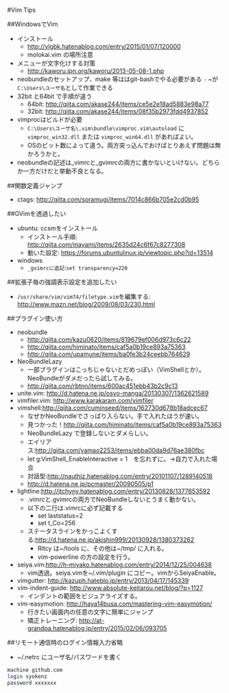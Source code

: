 #Vim Tips

##WindowsでVim
- インストール
  - http://ylgbk.hatenablog.com/entry/2015/01/07/120000 
  - molokai.vim の場所注意
- メニューが文字化けする対策
  - http://kaworu.jpn.org/kaworu/2013-05-08-1.php
- neobundleのセットアップ、make 等ははgit-bashでやる必要がある
  `-` ~が`C:\Users\ユーザ名`として作業できる
- 32bit と64bit で手順が違う
  - 64bit: http://qiita.com/akase244/items/ce5e2e18ad5883e98a77
  - 32bit: http://qiita.com/akase244/items/08f35b2973fdd4937852
- vimprocはビルドが必要
  - `C:\Users\ユーザ名\.vim\bundle\vimproc.vim\autoload` に`vimproc_win32.dll` または `vimproc_win64.dll` があればよい。
  - OSのビット数によって違う。両方突っ込んでおけばとりあえず問題は無かろうかと。
- neobundleの記述は_vimrcと_gvimrcの両方に書かないといけない。どちらか一方だけだと挙動不良となる。

##関数定義ジャンプ
- ctags: http://qiita.com/soramugi/items/7014c866b705e2cd0b95

##GVimを透過したい
- ubuntu: ccsmをインストール
  - インストール手順: http://qiita.com/mayami/items/2635d24c6f67c8277308
  - 動いた設定: https://forums.ubuntulinux.jp/viewtopic.php?id=13514
- windows
  - `_gvimrcに追記`:`set transparency=220`

##拡張子毎の強調表示設定を追加したい
- `/usr/share/vim/vim74/filetype.vim`を編集する: http://www.mazn.net/blog/2009/08/03/230.html

##プラグイン使い方
- neobundle
  - http://qiita.com/kazu0620/items/819679ef006d973c6c22
  - http://qiita.com/himinato/items/caf5a0b19ce893a75363
  - http://qiita.com/upamune/items/ba0fe3b24ceebb764629
- NeoBundleLazy
  - 一部プラグインはこっちじゃないとだめっぽい（VimShellとか）。NeoBundleがダメだったら試してみる。
  - http://qiita.com/rbtnn/items/600ac451ebb43b2c9c13
- unite.vim: http://d.hatena.ne.jp/osyo-manga/20130307/1362621589
- vimfiler.vim: http://www.karakaram.com/vimfiler
- vimshell:http://qiita.com/cuminseed/items/162730d678b18adcec67
  - なぜかNeoBundleでさっぱり入らない。手で入れたほうが速い。
  - 見つかった！http://qiita.com/himinato/items/caf5a0b19ce893a75363
  - NeoBundleLazy で登録しないとダメらしい。
  - エイリアス:http://qiita.com/yamao2253/items/ebba00da9d76ae380fbc
  - let g:VimShell_EnableInteractive = 1　を忘れずに。→自力で入れた場合
  - 対話型:http://nauthiz.hatenablog.com/entry/20101107/1289140518
  - http://d.hatena.ne.jp/pcmaster/20090505/p1
- lightline:http://itchyny.hatenablog.com/entry/20130828/1377653592
  - .vimrcと.gvimrcの両方でNeoBundleしないとうまく動かない。
  - 以下の二行は.vimrcに必ず記載する
    - set laststatus=2
    - set t_Co=256
  - ステータスラインをかっこよくする:http://d.hatena.ne.jp/akishin999/20130928/1380373262 
    - Ritcy は~/tools に、その他は~/tmp/ に入れる。
    - vim-powerline の方の設定を行う。
- seiya.vim:http://h-miyako.hatenablog.com/entry/2014/12/25/004638
  - vim透過。seiya.vimを~/.vim/plugin にコピー。vimからSeiyaEnable。 
- vimgutter: http://kazuph.hateblo.jp/entry/2013/04/17/145339 
- vim-indent-guide: http://www.absolute-keitarou.net/blog/?p=1127
  - インデントの範囲をビジュアライズする。
- vim-easymotion: http://haya14busa.com/mastering-vim-easymotion/
  - 行きたい画面内の任意の文字に簡単にジャンプ
  - 矯正トレーニング: http://at-grandpa.hatenablog.jp/entry/2015/02/06/093705
  
##リモート通信時のログイン情報入力省略
- ~/.netrc にユーザ名/パスワードを書く
```bash
machine github.com
login syokenz
password xxxxxxx
```

